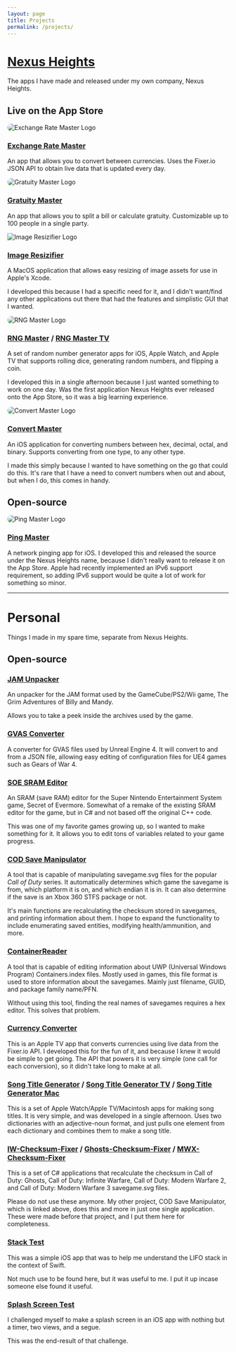 ```yaml
---
layout: page
title: Projects
permalink: /projects/
---
```


# [Nexus Heights](http://nexusheights.org) 
The apps I have made and released under my own company, Nexus Heights.

## Live on the App Store

<img src="{{ site.baseurl }}/images/exchange_rate_master_logo.png" alt="Exchange Rate Master Logo" style="border-radius: 50px;"/>

### [Exchange Rate Master](http://appstor.io/go/appstore/1222626707)
An app that allows you to convert between currencies. Uses the Fixer.io JSON API to obtain live data that is updated every day.

<img src="{{ site.baseurl }}/images/gratuity_master_logo.png" alt="Gratuity Master Logo" style="border-radius: 50px;"/>

### [Gratuity Master](http://appstor.io/go/appstore/1220356025)
An app that allows you to split a bill or calculate gratuity. Customizable up to 100 people in a single party.

<img src="{{ site.baseurl }}/images/image_resizifier_logo.png" alt="Image Resizifier Logo" />

### [Image Resizifier](http://appstor.io/go/appstore/1180432045)
A MacOS application that allows easy resizing of image assets for use in Apple's Xcode.

I developed this because I had a specific need for it, and I didn't want/find any other applications out there that had the features and simplistic GUI that I wanted.

<img src="{{ site.baseurl }}/images/rng_master_logo.jpg" alt="RNG Master Logo" style="border-radius: 50px;"/>

### [RNG Master](http://appstor.io/go/appstore/1089485378) / [RNG Master TV](http://appstor.io/go/appstore/1098269613)
A set of random number generator apps for iOS, Apple Watch, and Apple TV that supports rolling dice, generating random numbers, and flipping a coin.

I developed this in a single afternoon because I just wanted something to work on one day. Was the first application Nexus Heights ever released onto the App Store, so it was a big learning experience.

<img src="{{ site.baseurl }}/images/convert_master_logo.jpg" alt="Convert Master Logo" style="border-radius: 50px;"/>

### [Convert Master](http://appstor.io/go/appstore/1137413166)
An iOS application for converting numbers between hex, decimal, octal, and binary. Supports converting from one type, to any other type.

I made this simply because I wanted to have something on the go that could do this. It's rare that I have a need to convert numbers when out and about, but when I do, this comes in handy.

## Open-source

<img src="{{ site.baseurl }}/images/ping_master_logo.png" alt="Ping Master Logo" style="border-radius: 50px;"/>

### [Ping Master](https://github.com/NexusHeights/Ping-Master)
A network pinging app for iOS. I developed this and released the source under the Nexus Heights name, because I didn't really want to release it on the App Store. Apple had recently implemented an IPv6 support requirement, so adding IPv6 support would be quite a lot of work for something so minor.

***

# Personal
Things I made in my spare time, separate from Nexus Heights.

## Open-source

### [JAM Unpacker](http://github.com/HunterStanton/JAM-Unpacker)
An unpacker for the JAM format used by the GameCube/PS2/Wii game, The Grim Adventures of Billy and Mandy.

Allows you to take a peek inside the archives used by the game.

### [GVAS Converter](https://github.com/HunterStanton/GVAS-Converter)
A converter for GVAS files used by Unreal Engine 4. It will convert to and from a JSON file, allowing easy editing of configuration files for UE4 games such as Gears of War 4.

### [SOE SRAM Editor](http://github.com/HunterStanton/SOE-SRAM-Editor)
An SRAM (save RAM) editor for the Super Nintendo Entertainment System game, Secret of Evermore. Somewhat of a remake of the existing SRAM editor for the game, but in C# and not based off the original C++ code.

This was one of my favorite games growing up, so I wanted to make something for it. It allows you to edit tons of variables related to your game progress.

### [COD Save Manipulator](http://github.com/HunterStanton/COD-Save-Manipulator)
A tool that is capable of manipulating savegame.svg files for the popular *Call of Duty* series. It automatically determines which game the savegame is from, which platform it is on, and which endian it is in. It can also determine if the save is an Xbox 360 STFS package or not.

It's main functions are recalculating the checksum stored in savegames, and printing information about them. I hope to expand the functionality to include enumerating saved entities, modifying health/ammunition, and more.

### [ContainerReader](http://github.com/HunterStanton/ContainerReader)
A tool that is capable of editing information about UWP (Universal Windows Program) Containers.index files. Mostly used in games, this file format is used to store information about the savegames. Mainly just filename, GUID, and package family name/PFN.

Without using this tool, finding the real names of savegames requires a hex editor. This solves that problem.

### [Currency Converter](https://github.com/HunterStanton/Currency-Converter)
This is an Apple TV app that converts currencies using live data from the Fixer.io API. I developed this for the fun of it, and because I knew it would be simple to get going. The API that powers it is very simple (one call for each conversion), so it didn't take long to make at all.

### [Song Title Generator](https://github.com/HunterStanton/Song-Title-Generator) / [Song Title Generator TV](https://github.com/HunterStanton/Song-Title-Generator-TV) / [Song Title Generator Mac](https://github.com/HunterStanton/Song-Title-Generator-Mac)
This is a set of Apple Watch/Apple TV/Macintosh apps for making song titles. It is very simple, and was developed in a single afternoon. Uses two dictionaries with an adjective-noun format, and just pulls one element from each dictionary and combines them to make a song title.

### [IW-Checksum-Fixer](https://github.com/HunterStanton/IW-Checksum-Fixer) / [Ghosts-Checksum-Fixer](https://github.com/HunterStanton/Ghosts-Checksum-Fixer) / [MWX-Checksum-Fixer](https://github.com/HunterStanton/MWX-Checksum-Fixer)
This is a set of C# applications that recalculate the checksum in Call of Duty: Ghosts, Call of Duty: Infinite Warfare, Call of Duty: Modern Warfare 2, and Call of Duty: Modern Warfare 3 savegame.svg files.

Please do not use these anymore. My other project, COD Save Manipulator, which is linked above, does this and more in just one single application. These were made before that project, and I put them here for completeness.

### [Stack Test](https://github.com/HunterStanton/Stack-Test)
This was a simple iOS app that was to help me understand the LIFO stack in the context of Swift. 

Not much use to be found here, but it was useful to me. I put it up incase someone else found it useful.

### [Splash Screen Test](https://github.com/HunterStanton/SplashScreenTest)
I challenged myself to make a splash screen in an iOS app with nothing but a timer, two views, and a segue.

This was the end-result of that challenge.
